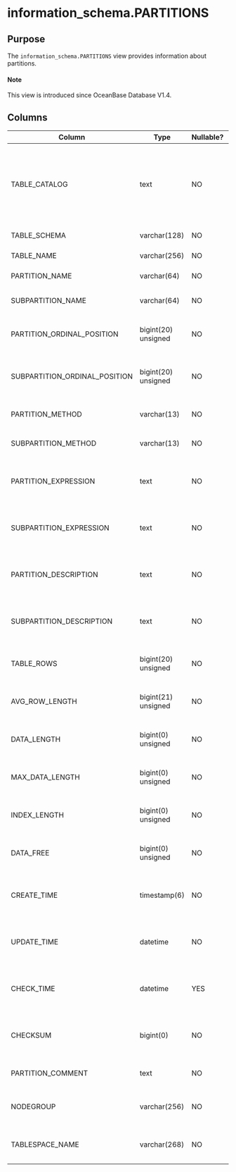 # information_schema.PARTITIONS

## Purpose

The `information_schema.PARTITIONS` view provides information about partitions.

<main id="notice" type='explain'>
  <h4>Note</h4>
  <p>This view is introduced since OceanBase Database V1.4. </p>
</main>

## Columns

| **Column** | **Type** | **Nullable?** | **Description** |
|-------------------------------|---------------------|----------------|-------------------------|
| TABLE_CATALOG | text | NO | The name of the catalog to which the table containing the column belongs. The value is always `def`. |
| TABLE_SCHEMA | varchar(128) | NO | The name of the database. |
| TABLE_NAME | varchar(256) | NO | The name of the table. |
| PARTITION_NAME | varchar(64) | NO | The name of the partition. |
| SUBPARTITION_NAME | varchar(64) | NO | The name of the subpartition. |
| PARTITION_ORDINAL_POSITION | bigint(20) unsigned | NO | The position of the current partition in all partitions. |
| SUBPARTITION_ORDINAL_POSITION | bigint(20) unsigned | NO | The position of the current subpartition in all subpartitions. |
| PARTITION_METHOD | varchar(13) | NO | The partitioning type. |
| SUBPARTITION_METHOD | varchar(13) | NO | The subpartitioning type. |
| PARTITION_EXPRESSION | text | NO | The expression for the partitioning function. |
| SUBPARTITION_EXPRESSION | text | NO | The expression for the subpartitioning function. |
| PARTITION_DESCRIPTION | text | NO | The description for RANGE and LIST partitions. |
| SUBPARTITION_DESCRIPTION | text | NO | The description for RANGE and LIST subpartitions. |
| TABLE_ROWS | bigint(20) unsigned | NO | At present, this column is not supported and is 0 by default. |
| AVG_ROW_LENGTH | bigint(21) unsigned | NO | At present, this column is not supported and is 0 by default. |
| DATA_LENGTH | bigint(0) unsigned | NO | At present, this column is not supported and is 0 by default. |
| MAX_DATA_LENGTH | bigint(0) unsigned | NO | At present, this column is not supported and is 0 by default. |
| INDEX_LENGTH | bigint(0) unsigned | NO | At present, this column is not supported and is 0 by default. |
| DATA_FREE | bigint(0) unsigned | NO | At present, this column is not supported and is 0 by default. |
| CREATE_TIME | timestamp(6) | NO | At present, this column is not supported and is NULL by default. |
| UPDATE_TIME | datetime | NO | At present, this column is not supported and is NULL by default. |
| CHECK_TIME | datetime | YES | At present, this column is not supported and is NULL by default. |
| CHECKSUM | bigint(0) | NO | At present, this column is not supported and is NULL by default. |
| PARTITION_COMMENT | text | NO | The comment on the partition. |
| NODEGROUP | varchar(256) | NO | The node group to which the partition belongs. |
| TABLESPACE_NAME | varchar(268) | NO | The name of the tablespace containing the partition. |
